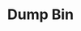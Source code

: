 ---
ee_id: '4363'
site: '1'
type: '2'
long_id: 2016-069 Dump Bin
url: 2016-069-dump-bin
year: '2016'
medium: 'Palay Display Industries folding dump table, various DVDs '
commission:
add_credit:
dims: 30.75 x 47 x 24 in
pitch:
ps:
live_url:
related:
title: Dump Bin
youtube:
imgs: dump-bin-2016-069-database-jl--iPbo.jpg
subheading:
year2: '2016'
download:
add_credits:
related_code:
! '':
layout: things-i-made
---